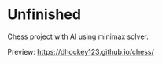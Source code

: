 # Unfinished

Chess project with AI using minimax solver.

Preview: https://dhockey123.github.io/chess/
